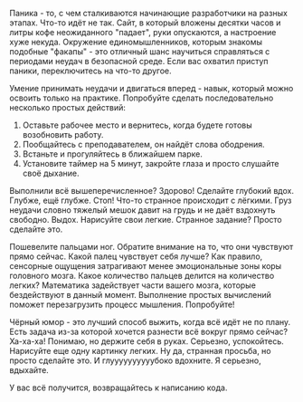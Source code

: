 Паника - то, с чем сталкиваются начинающие разработчики на разных этапах. Что-то идёт не так. Сайт, в который вложены десятки часов и литры кофе неожиданного "падает", руки опускаются, а настроение хуже некуда. Окружение единомышленников, которым знакомы подобные "факапы" - это отличный шанс научиться справляться с периодами неудач в безопасной среде. Если вас охватил приступ паники, переключитесь на что-то другое.

Умение принимать неудачи и двигаться вперед - навык, который можно освоить только на практике. Попробуйте сделать последовательно несколько простых действий: 
1. Оставьте рабочее место и вернитесь, когда будете готовы возобновить работу. 
2. Пообщайтесь с преподавателем, он найдёт слова ободрения. 
3. Встаньте и прогуляйтесь в ближайшем парке.
4. Установите таймер на 5 минут, закройте глаза и просто слушайте своё дыхание. 

Выполнили всё вышеперечисленное? Здорово! Сделайте глубокий вдох. Глубже, ещё глубже. Стоп! Что-то странное происходит с лёгкими. Груз неудачи словно тяжелый мешок давит на грудь и не даёт вздохнуть свободно. Выдох. Нарисуйте свои легкие. Странное задание? Просто сделайте это. 

Пошевелите пальцами ног. Обратите внимание на то, что они чувствуют прямо сейчас. Какой палец чувствует себя лучше? Как правило, сенсорные ощущения затрагивают менее эмоциональные зоны коры головного мозга. Какое количество пальцев делится на количество легких? Математика задействует части вашего мозга, которые бездействуют в данный момент. Выполнение простых вычислений поможет перезагрузить процесс мышления. Попробуйте! 

Чёрный юмор - это лучший способ выжить, когда всё идёт не по плану. Есть задача из-за которой хочется разнести всё вокруг прямо сейчас? Ха-ха-ха! Понимаю, но держите себя в руках. Серьезно, успокойтесь. Нарисуйте еще одну картинку легких. Ну да, странная просьба, но просто сделайте это. И глуууууууууубоко вдохните. Я серьезно, вдыхайте. 

У вас всё получится, возвращайтесь к написанию кода.
